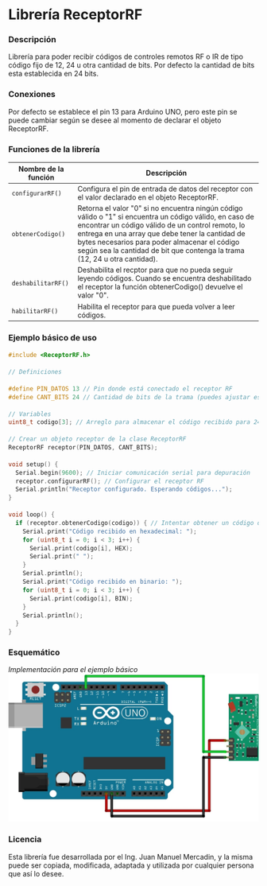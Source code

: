 # Librería ReceptorRF

### Descripción

Librería para poder recibir códigos de controles remotos RF o IR de tipo código fijo de 12, 24 u otra cantidad de bits. Por defecto la cantidad de bits esta establecida en 24 bits.

### Conexiones

Por defecto se establece el pin 13 para Arduino UNO, pero este pin se puede cambiar según se desee al momento de declarar el objeto ReceptorRF.

### Funciones de la librería

| Nombre de la función | Descripción                    |
| ------------- | ------------------------------ |
| `configurarRF()`      | Configura el pin de entrada de datos del receptor con el valor declarado en el objeto ReceptorRF.       |
| `obtenerCodigo()`   | Retorna el valor  "0"  si no encuentra ningún código válido o "1" si encuentra un código válido, en caso de encontrar un código válido de un control remoto, lo entrega en una array que debe tener la cantidad de bytes necesarios para poder almacenar el código según sea la cantidad de bit que contenga la trama (12, 24 u otra cantidad).    |
| `deshabilitarRF()` |  Deshabilita el recptor para que no pueda seguir leyendo códigos. Cuando se encuentra deshabilitado el receptor la función obtenerCodigo() devuelve el valor "0". |
| `habilitarRF()` | Habilita el receptor para que pueda volver a leer códigos. |

### Ejemplo básico de uso
```cpp
#include <ReceptorRF.h>

// Definiciones

#define PIN_DATOS 13 // Pin donde está conectado el receptor RF
#define CANT_BITS 24 // Cantidad de bits de la trama (puedes ajustar este valor según tu necesidad)

// Variables
uint8_t codigo[3]; // Arreglo para almacenar el código recibido para 24 bits son 3 bytes

// Crear un objeto receptor de la clase ReceptorRF
ReceptorRF receptor(PIN_DATOS, CANT_BITS);

void setup() {
  Serial.begin(9600); // Iniciar comunicación serial para depuración
  receptor.configurarRF(); // Configurar el receptor RF
  Serial.println("Receptor configurado. Esperando códigos...");
}

void loop() {
  if (receptor.obtenerCodigo(codigo)) { // Intentar obtener un código del receptor
    Serial.print("Código recibido en hexadecimal: ");
    for (uint8_t i = 0; i < 3; i++) {
      Serial.print(codigo[i], HEX);
      Serial.print(" ");
    }
    Serial.println();
    Serial.print("Código recibido en binario: ");
    for (uint8_t i = 0; i < 3; i++) {
      Serial.print(codigo[i], BIN);
    }
    Serial.println();
  }
}
```
### Esquemático
*Implementación para el ejemplo básico*
![](./Img/ArdUno_433Mhz.jpg)

### Licencia

Esta librería fue desarrollada por el Ing. Juan Manuel Mercadin, y la misma puede ser copiada, modificada, adaptada y utilizada por cualquier persona que así lo desee.
